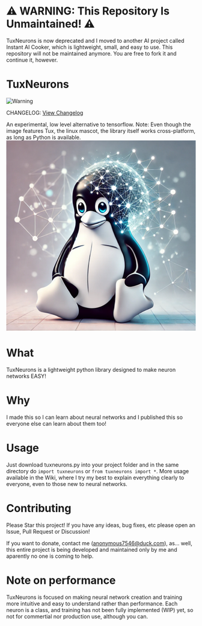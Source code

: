 # ⚠️ WARNING: This Repository Is Unmaintained! ⚠️
TuxNeurons is now deprecated and I moved to another AI project called Instant AI Cooker, which is lightweight, small, and easy to use. This repository will not be maintained anymore. You are free to fork it and continue it, however.

# TuxNeurons
![Warning](https://img.shields.io/badge/WARNING-Danger-red)

CHANGELOG: [View Changelog](CHANGELOG.md)

An experimental, low level alternative to tensorflow. Note: Even though the image features Tux, the linux mascot, the library itself works cross-platform, as long as Python is available.
![TuxNeurons Image](media/image.webp)

# What
TuxNeurons is a lightweight python library designed to make neuron networks EASY!

# Why
I made this so I can learn about neural networks and I published this so everyone else can learn about them too!

# Usage
Just download tuxneurons.py into your project folder and in the same directory do `import tuxneurons` or `from tuxneurons import *`. More usage available in the Wiki, where I try my best to explain everything clearly to everyone, even to those new to neural networks.

# Contributing
Please Star this project! If you have any ideas, bug fixes, etc please open an Issue, Pull Request or Discussion!

If you want to donate, contact me (anonymous7546@duck.com), as... well, this entire project is being developed and maintained only by me and aparently no one is coming to help.

# Note on performance
TuxNeurons is focused on making neural network creation and training more intuitive and easy to understand rather than performance. Each neuron is a class, and training has not been fully implemented (WIP) yet, so not for commertial nor production use, although you can.
